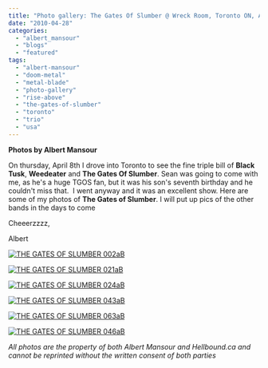 ```yaml
---
title: "Photo gallery: The Gates Of Slumber @ Wreck Room, Toronto ON, April 8, 2010"
date: "2010-04-28"
categories: 
  - "albert_mansour"
  - "blogs"
  - "featured"
tags: 
  - "albert-mansour"
  - "doom-metal"
  - "metal-blade"
  - "photo-gallery"
  - "rise-above"
  - "the-gates-of-slumber"
  - "toronto"
  - "trio"
  - "usa"
---
```


**Photos by Albert Mansour**

On thursday, April 8th I drove into Toronto to see the fine triple bill of **Black Tusk**, **Weedeater** and **The Gates Of Slumber**. Sean was going to come with me, as he's a huge TGOS fan, but it was his son's seventh birthday and he couldn't miss that.  I went anyway and it was an excellent show. Here are some of my photos of **The Gates of Slumber**. I will put up pics of the other bands in the days to come

Cheeerzzzz,

Albert

[![THE GATES OF SLUMBER 002aB](http://www.hellbound.ca/wp-content/uploads/2010/04/THE-GATES-OF-SLUMBER-002aB.jpg "THE GATES OF SLUMBER 002aB")](http://www.hellbound.ca/wp-content/uploads/2010/04/THE-GATES-OF-SLUMBER-002aB.jpg)

[![THE GATES OF SLUMBER 021aB](http://www.hellbound.ca/wp-content/uploads/2010/04/THE-GATES-OF-SLUMBER-021aB.jpg "THE GATES OF SLUMBER 021aB")](http://www.hellbound.ca/wp-content/uploads/2010/04/THE-GATES-OF-SLUMBER-021aB.jpg)

[![THE GATES OF SLUMBER 024aB](http://www.hellbound.ca/wp-content/uploads/2010/04/THE-GATES-OF-SLUMBER-024aB.jpg "THE GATES OF SLUMBER 024aB")](http://www.hellbound.ca/wp-content/uploads/2010/04/THE-GATES-OF-SLUMBER-024aB.jpg)

[![THE GATES OF SLUMBER 043aB](http://www.hellbound.ca/wp-content/uploads/2010/04/THE-GATES-OF-SLUMBER-043aB.jpg "THE GATES OF SLUMBER 043aB")](http://www.hellbound.ca/wp-content/uploads/2010/04/THE-GATES-OF-SLUMBER-043aB.jpg)

[![THE GATES OF SLUMBER 063aB](http://www.hellbound.ca/wp-content/uploads/2010/04/THE-GATES-OF-SLUMBER-063aB.jpg "THE GATES OF SLUMBER 063aB")](http://www.hellbound.ca/wp-content/uploads/2010/04/THE-GATES-OF-SLUMBER-063aB.jpg)

[![THE GATES OF SLUMBER 046aB](http://www.hellbound.ca/wp-content/uploads/2010/04/THE-GATES-OF-SLUMBER-046aB.jpg "THE GATES OF SLUMBER 046aB")](http://www.hellbound.ca/wp-content/uploads/2010/04/THE-GATES-OF-SLUMBER-046aB.jpg)

_All photos are the property of both Albert Mansour and Hellbound.ca and cannot be reprinted without the written consent of both parties_

